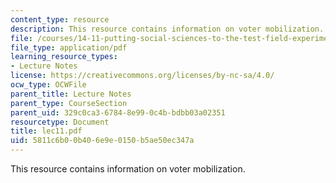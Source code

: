 ```yaml
---
content_type: resource
description: This resource contains information on voter mobilization.
file: /courses/14-11-putting-social-sciences-to-the-test-field-experiments-in-economics-spring-2006/5811c6b00b406e9e0150b5ae50ec347a_lec11.pdf
file_type: application/pdf
learning_resource_types:
- Lecture Notes
license: https://creativecommons.org/licenses/by-nc-sa/4.0/
ocw_type: OCWFile
parent_title: Lecture Notes
parent_type: CourseSection
parent_uid: 329c0ca3-6784-8e99-0c4b-bdbb03a02351
resourcetype: Document
title: lec11.pdf
uid: 5811c6b0-0b40-6e9e-0150-b5ae50ec347a
---
```

This resource contains information on voter mobilization.